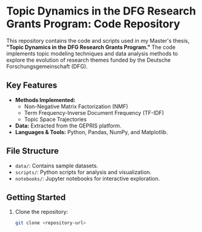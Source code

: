 # Topic Dynamics in the DFG Research Grants Program: Code Repository

This repository contains the code and scripts used in my Master's thesis, **"Topic Dynamics in the DFG Research Grants Program."** The code implements topic modeling techniques and data analysis methods to explore the evolution of research themes funded by the Deutsche Forschungsgemeinschaft (DFG).

## Key Features
- **Methods Implemented:**
  - Non-Negative Matrix Factorization (NMF)
  - Term Frequency-Inverse Document Frequency (TF-IDF)
  - Topic Space Trajectories
- **Data:** Extracted from the GEPRIS platform.
- **Languages & Tools:** Python, Pandas, NumPy, and Matplotlib.

## File Structure
- `data/`: Contains sample datasets.
- `scripts/`: Python scripts for analysis and visualization.
- `notebooks/`: Jupyter notebooks for interactive exploration.

## Getting Started
1. Clone the repository:
   ```bash
   git clone <repository-url>
